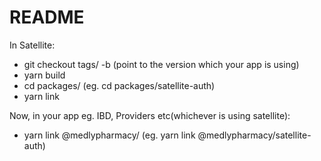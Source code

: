 # README
In Satellite:
* git checkout tags/<tag> -b <branch> (point to the version which your app is using)
* yarn build
* cd packages/<package-name> (eg. cd packages/satellite-auth)
* yarn link

Now, in your app eg. IBD, Providers etc(whichever is using satellite):
* yarn link @medlypharmacy/<library-name> (eg. yarn link @medlypharmacy/satellite-auth)
